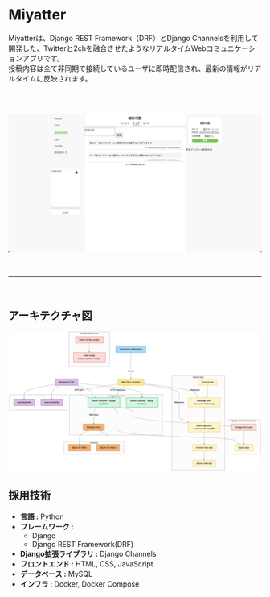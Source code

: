 <h1>Miyatter</h1>
Miyatterは、Django REST Framework（DRF）とDjango Channelsを利用して開発した、Twitterと2chを融合させたようなリアルタイムWebコミュニケーションアプリです。<br>
投稿内容は全て非同期で接続しているユーザに即時配信され、最新の情報がリアルタイムに反映されます。

<br><br>

<img src="./sample_images/sample_image.png" alt="Miyatter Sample Image - Welcome Page">


<br><hr><br>


<h2>アーキテクチャ図</h2>
<img src="./sample_images/diagram.png" alt="Miyatter Architecture image">

<h2>採用技術</h2>
<ul>
  <li><strong>言語 :</strong> Python</li>
  <li><strong>フレームワーク :</strong>
    <ul>
    <li>Django</li>
    <li>Django REST Framework(DRF)</li>
    </ul>
  </li>
  <li><strong>Django拡張ライブラリ :</strong> Django Channels</li>
  <li><strong>フロントエンド :</strong> HTML, CSS, JavaScript</li>
  <li><strong>データベース :</strong> MySQL</li>
  <li><strong>インフラ :</strong> Docker, Docker Compose</li>
</ul>
